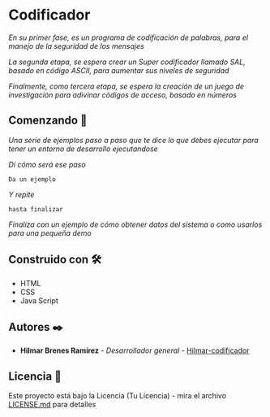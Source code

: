 # Codificador

_En su primer fase, es un programa de codificación de palabras, para el manejo de la seguridad de los mensajes_

_La segunda etapa, se espera crear un Super codificador llamado SAL, basado en código ASCII, para aumentar sus niveles de seguridad_

_Finalmente, como tercera etapa, se espera la creación de un juego de investigación para adivinar códigos de acceso, basado en números_

## Comenzando 🚀

_Una serie de ejemplos paso a paso que te dice lo que debes ejecutar para tener un entorno de desarrollo ejecutandose_

_Dí cómo será ese paso_

```
Da un ejemplo
```

_Y repite_

```
hasta finalizar
```

_Finaliza con un ejemplo de cómo obtener datos del sistema o como usarlos para una pequeña demo_

## Construido con 🛠️

* HTML
* CSS
* Java Script

## Autores ✒️

* **Hilmar Brenes Ramírez** - *Desarrollador general* - [Hilmar-codificador](https://github.com/Hilmar-codificador)

## Licencia 📄

Este proyecto está bajo la Licencia (Tu Licencia) - mira el archivo [LICENSE.md](LICENSE.md) para detalles
